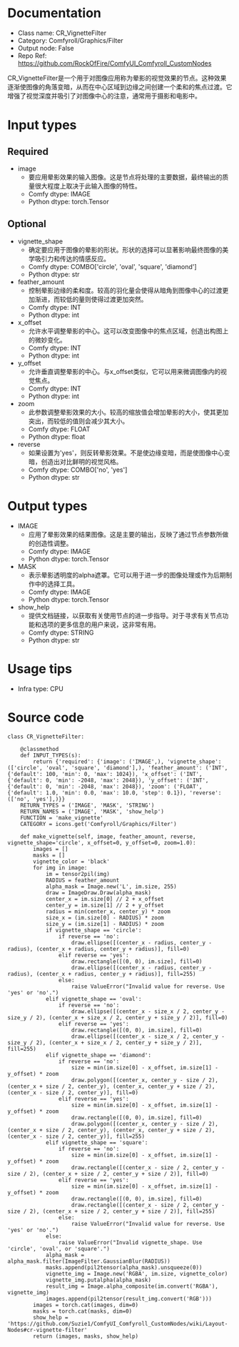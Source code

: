 # Documentation
- Class name: CR_VignetteFilter
- Category: Comfyroll/Graphics/Filter
- Output node: False
- Repo Ref: https://github.com/RockOfFire/ComfyUI_Comfyroll_CustomNodes

CR_VignetteFilter是一个用于对图像应用称为晕影的视觉效果的节点。这种效果逐渐使图像的角落变暗，从而在中心区域到边缘之间创建一个柔和的焦点过渡。它增强了视觉深度并吸引了对图像中心的注意，通常用于摄影和电影中。

# Input types
## Required
- image
    - 要应用晕影效果的输入图像。这是节点将处理的主要数据，最终输出的质量很大程度上取决于此输入图像的特性。
    - Comfy dtype: IMAGE
    - Python dtype: torch.Tensor
## Optional
- vignette_shape
    - 确定要应用于图像的晕影的形状。形状的选择可以显著影响最终图像的美学吸引力和传达的情感反应。
    - Comfy dtype: COMBO['circle', 'oval', 'square', 'diamond']
    - Python dtype: str
- feather_amount
    - 控制晕影边缘的柔和度。较高的羽化量会使得从暗角到图像中心的过渡更加渐进，而较低的量则使得过渡更加突然。
    - Comfy dtype: INT
    - Python dtype: int
- x_offset
    - 允许水平调整晕影的中心。这可以改变图像中的焦点区域，创造出构图上的微妙变化。
    - Comfy dtype: INT
    - Python dtype: int
- y_offset
    - 允许垂直调整晕影的中心。与x_offset类似，它可以用来微调图像内的视觉焦点。
    - Comfy dtype: INT
    - Python dtype: int
- zoom
    - 此参数调整晕影效果的大小。较高的缩放值会增加晕影的大小，使其更加突出，而较低的值则会减少其大小。
    - Comfy dtype: FLOAT
    - Python dtype: float
- reverse
    - 如果设置为'yes'，则反转晕影效果。不是使边缘变暗，而是使图像中心变暗，创造出对比鲜明的视觉风格。
    - Comfy dtype: COMBO['no', 'yes']
    - Python dtype: str

# Output types
- IMAGE
    - 应用了晕影效果的结果图像。这是主要的输出，反映了通过节点参数所做的创造性调整。
    - Comfy dtype: IMAGE
    - Python dtype: torch.Tensor
- MASK
    - 表示晕影透明度的alpha遮罩。它可以用于进一步的图像处理或作为后期制作中的选择工具。
    - Comfy dtype: IMAGE
    - Python dtype: torch.Tensor
- show_help
    - 提供文档链接，以获取有关使用节点的进一步指导。对于寻求有关节点功能和选项的更多信息的用户来说，这非常有用。
    - Comfy dtype: STRING
    - Python dtype: str

# Usage tips
- Infra type: CPU

# Source code
```
class CR_VignetteFilter:

    @classmethod
    def INPUT_TYPES(s):
        return {'required': {'image': ('IMAGE',), 'vignette_shape': (['circle', 'oval', 'square', 'diamond'],), 'feather_amount': ('INT', {'default': 100, 'min': 0, 'max': 1024}), 'x_offset': ('INT', {'default': 0, 'min': -2048, 'max': 2048}), 'y_offset': ('INT', {'default': 0, 'min': -2048, 'max': 2048}), 'zoom': ('FLOAT', {'default': 1.0, 'min': 0.0, 'max': 10.0, 'step': 0.1}), 'reverse': (['no', 'yes'],)}}
    RETURN_TYPES = ('IMAGE', 'MASK', 'STRING')
    RETURN_NAMES = ('IMAGE', 'MASK', 'show_help')
    FUNCTION = 'make_vignette'
    CATEGORY = icons.get('Comfyroll/Graphics/Filter')

    def make_vignette(self, image, feather_amount, reverse, vignette_shape='circle', x_offset=0, y_offset=0, zoom=1.0):
        images = []
        masks = []
        vignette_color = 'black'
        for img in image:
            im = tensor2pil(img)
            RADIUS = feather_amount
            alpha_mask = Image.new('L', im.size, 255)
            draw = ImageDraw.Draw(alpha_mask)
            center_x = im.size[0] // 2 + x_offset
            center_y = im.size[1] // 2 + y_offset
            radius = min(center_x, center_y) * zoom
            size_x = (im.size[0] - RADIUS) * zoom
            size_y = (im.size[1] - RADIUS) * zoom
            if vignette_shape == 'circle':
                if reverse == 'no':
                    draw.ellipse([(center_x - radius, center_y - radius), (center_x + radius, center_y + radius)], fill=0)
                elif reverse == 'yes':
                    draw.rectangle([(0, 0), im.size], fill=0)
                    draw.ellipse([(center_x - radius, center_y - radius), (center_x + radius, center_y + radius)], fill=255)
                else:
                    raise ValueError("Invalid value for reverse. Use 'yes' or 'no'.")
            elif vignette_shape == 'oval':
                if reverse == 'no':
                    draw.ellipse([(center_x - size_x / 2, center_y - size_y / 2), (center_x + size_x / 2, center_y + size_y / 2)], fill=0)
                elif reverse == 'yes':
                    draw.rectangle([(0, 0), im.size], fill=0)
                    draw.ellipse([(center_x - size_x / 2, center_y - size_y / 2), (center_x + size_x / 2, center_y + size_y / 2)], fill=255)
            elif vignette_shape == 'diamond':
                if reverse == 'no':
                    size = min(im.size[0] - x_offset, im.size[1] - y_offset) * zoom
                    draw.polygon([(center_x, center_y - size / 2), (center_x + size / 2, center_y), (center_x, center_y + size / 2), (center_x - size / 2, center_y)], fill=0)
                elif reverse == 'yes':
                    size = min(im.size[0] - x_offset, im.size[1] - y_offset) * zoom
                    draw.rectangle([(0, 0), im.size], fill=0)
                    draw.polygon([(center_x, center_y - size / 2), (center_x + size / 2, center_y), (center_x, center_y + size / 2), (center_x - size / 2, center_y)], fill=255)
            elif vignette_shape == 'square':
                if reverse == 'no':
                    size = min(im.size[0] - x_offset, im.size[1] - y_offset) * zoom
                    draw.rectangle([(center_x - size / 2, center_y - size / 2), (center_x + size / 2, center_y + size / 2)], fill=0)
                elif reverse == 'yes':
                    size = min(im.size[0] - x_offset, im.size[1] - y_offset) * zoom
                    draw.rectangle([(0, 0), im.size], fill=0)
                    draw.rectangle([(center_x - size / 2, center_y - size / 2), (center_x + size / 2, center_y + size / 2)], fill=255)
                else:
                    raise ValueError("Invalid value for reverse. Use 'yes' or 'no'.")
            else:
                raise ValueError("Invalid vignette_shape. Use 'circle', 'oval', or 'square'.")
            alpha_mask = alpha_mask.filter(ImageFilter.GaussianBlur(RADIUS))
            masks.append(pil2tensor(alpha_mask).unsqueeze(0))
            vignette_img = Image.new('RGBA', im.size, vignette_color)
            vignette_img.putalpha(alpha_mask)
            result_img = Image.alpha_composite(im.convert('RGBA'), vignette_img)
            images.append(pil2tensor(result_img.convert('RGB')))
        images = torch.cat(images, dim=0)
        masks = torch.cat(masks, dim=0)
        show_help = 'https://github.com/Suzie1/ComfyUI_Comfyroll_CustomNodes/wiki/Layout-Nodes#cr-vignette-filter'
        return (images, masks, show_help)
```